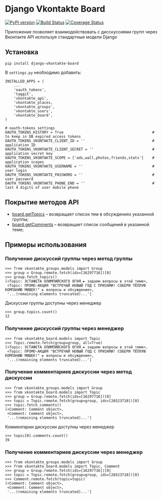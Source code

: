 Django Vkontakte Board
======================

[![PyPI version](https://badge.fury.io/py/django-vkontakte-board.png)](http://badge.fury.io/py/django-vkontakte-board) [![Build Status](https://travis-ci.org/ramusus/django-vkontakte-board.png?branch=master)](https://travis-ci.org/ramusus/django-vkontakte-board) [![Coverage Status](https://coveralls.io/repos/ramusus/django-vkontakte-board/badge.png?branch=master)](https://coveralls.io/r/ramusus/django-vkontakte-board)

Приложение позволяет взаимодействовать с дисскуссиями групп через Вконтакте API используя стандартные модели Django

Установка
---------

    pip install django-vkontakte-board

В `settings.py` необходимо добавить:

    INSTALLED_APPS = (
        ...
        'oauth_tokens',
        'taggit',
        'vkontakte_api',
        'vkontakte_places,
        'vkontakte_groups',
        'vkontakte_users',
        'vkontakte_board',
    )

    # oauth-tokens settings
    OAUTH_TOKENS_HISTORY = True                                         # to keep in DB expired access tokens
    OAUTH_TOKENS_VKONTAKTE_CLIENT_ID = ''                               # application ID
    OAUTH_TOKENS_VKONTAKTE_CLIENT_SECRET = ''                           # application secret key
    OAUTH_TOKENS_VKONTAKTE_SCOPE = ['ads,wall,photos,friends,stats']    # application scopes
    OAUTH_TOKENS_VKONTAKTE_USERNAME = ''                                # user login
    OAUTH_TOKENS_VKONTAKTE_PASSWORD = ''                                # user password
    OAUTH_TOKENS_VKONTAKTE_PHONE_END = ''                               # last 4 digits of user mobile phone

Покрытие методов API
--------------------

* [board.getTopics](http://vk.com/dev/board.getTopics) – возвращает список тем в обсуждениях указанной группы;
* [board.getComments](http://vk.com/dev/board.getComments) – возвращает список сообщений в указанной теме;

Примеры использования
---------------------

### Получение дискуссий группы через метод группы

    >>> from vkontakte_groups.models import Group
    >>> group = Group.remote.fetch(ids=[16297716])[0]
    >>> group.fetch_topics()
    [<Topic: ЭСТАФЕТА ОЛИМПИЙСКОГО ОГНЯ ► задаем вопросы в этой теме>,
     <Topic: ПРОМО-АКЦИЯ "ВСТРЕЧАЙ НОВЫЙ ГОД С ПРИЗАМИ! СОБЕРИ ТЁПЛУЮ КОМПАНИЮ МИШЕК!" ► вопросы и обсуждение>,
     '...(remaining elements truncated)...']

Дискуссии группы доступны через менеджер

    >>> group.topics.count()
    12

### Получение дискуссий группы через менеджер

    >>> from vkontakte_board.models import Topic
    >>> Topic.remote.fetch(group=group, all=True)
    [<Topic: ЭСТАФЕТА ОЛИМПИЙСКОГО ОГНЯ ► задаем вопросы в этой теме>,
     <Topic: ПРОМО-АКЦИЯ "ВСТРЕЧАЙ НОВЫЙ ГОД С ПРИЗАМИ! СОБЕРИ ТЁПЛУЮ КОМПАНИЮ МИШЕК!" ► вопросы и обсуждение>,
     '...(remaining elements truncated)...']

### Получение комментариев дискуссии через метод дискуссии

    >>> from vkontakte_groups.models import Group
    >>> from vkontakte_board.models import Topic
    >>> group = Group.remote.fetch(ids=[16297716])[0]
    >>> topic = Topic.remote.fetch(group=group, ids=[26523718])[0]
    >>> topic.fetch_comments()
    [<Comment: Comment object>,
     <Comment: Comment object>,
     '...(remaining elements truncated)...']

Комментарии дискуссии доступны через менеджер

    >>> topic[0].comments.count()
    39

### Получение комментариев дискуссии через менеджер

    >>> from vkontakte_groups.models import Group
    >>> from vkontakte_board.models import Topic, Comment
    >>> group = Group.remote.fetch(ids=[16297716])[0]
    >>> topic = Topic.remote.fetch(group=group, ids=[26523718])[0]
    >>> Comment.remote.fetch(topic=topic)
    [<Comment: Comment object>,
     <Comment: Comment object>,
     '...(remaining elements truncated)...']